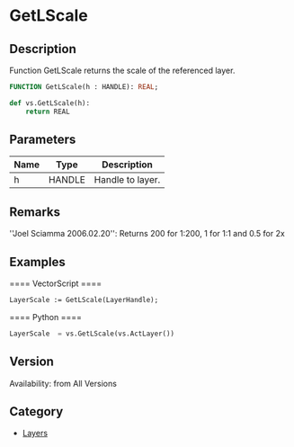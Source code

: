 # GetLScale

## Description
Function GetLScale returns the scale of the referenced layer.

```pascal
FUNCTION GetLScale(h : HANDLE): REAL;
```

```python
def vs.GetLScale(h):
    return REAL
```

## Parameters
|Name|Type|Description|
|---|---|---|
|h|HANDLE|Handle to layer.|

## Remarks
''Joel Sciamma 2006.02.20'': Returns 200 for 1:200, 1 for 1:1 and 0.5 for 2x

## Examples
==== VectorScript ====
```pascal
LayerScale := GetLScale(LayerHandle);
```
==== Python ====
```python
LayerScale  = vs.GetLScale(vs.ActLayer())
```

## Version
Availability: from All Versions

## Category
* [Layers](../Categories/Layers.md)
